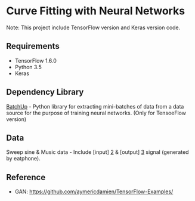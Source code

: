 # Curve Fitting with Neural Networks
Note: This project include TensorFlow version and Keras version code.

## Requirements
* TensorFlow 1.6.0  
* Python 3.5
* Keras

## Dependency Library
[BatchUp][1] - Python library for extracting mini-batches of data from a data source for the purpose of training neural networks. (Only for TensoeFlow version)

## Data
Sweep sine & Music data - Include [input] [2] & [output] [3] signal (generated by eatphone).


[1]: https://github.com/Britefury/batchup
[2]: https://www.dropbox.com/sh/t5trqam9k6p6bxc/AAD1GLGFWgnwW7hXgBw_S43Wa?dl=0
[3]: https://www.dropbox.com/sh/d7f0os1y8d4alwy/AABEVlB63JclUVB0REqLj2UZa?dl=0

## Reference
* GAN: https://github.com/aymericdamien/TensorFlow-Examples/

